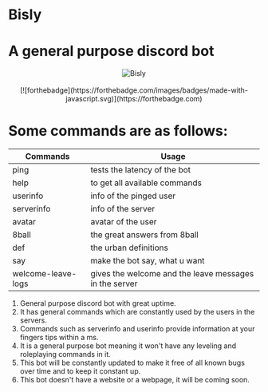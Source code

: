 Bisly
=====
# A general purpose discord bot
<p align="center">
  <img src="https://discordbots.org/api/widget/496198253193461792.svg" alt="Bisly" />
<br><br>
[![forthebadge](https://forthebadge.com/images/badges/made-with-javascript.svg)](https://forthebadge.com)
  
# Some commands are as follows:
|Commands          |Usage                                                 |
|------------------|------------------------------------------------------|
|ping              |tests the latency of the bot                          |
|help              |to get all available commands                         |
|userinfo          |info of the pinged user                               |
|serverinfo        |info of the server                                    |
|avatar            |avatar of the user                                    |
|8ball             |the great answers from 8ball                          |
|def               |the urban definitions                                 |
|say               |make the bot say, what u want                         |
|welcome-leave-logs|gives the welcome and the leave messages in the server|

1. General purpose discord bot with great uptime.
2. It has general commands which are constantly used by the users in the servers.
3. Commands such as serverinfo and userinfo provide information at your fingers tips within a ms. 
4. It is a general purpose bot meaning it won't have any leveling and roleplaying commands in it.
5. This bot will be constantly updated to make it free of all known bugs over time and to keep it constant up. 
6. This bot doesn't have a website or a webpage, it will be coming soon.
